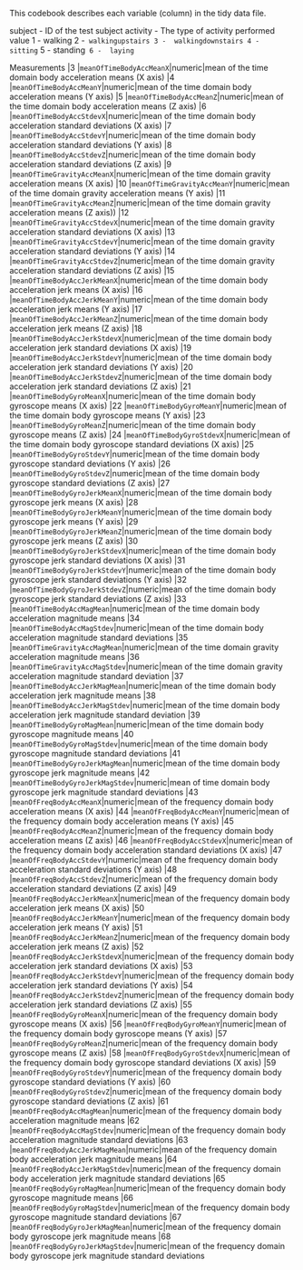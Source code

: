 This codebook describes each variable (column) in the tidy data file. 

subject - ID of the test subject
activity - The type of activity performed
        value 1 - walking
        2 -` walkingupstairs
        3 -  walkingdownstairs
        4 -  sitting` 
        5 -  standing`
        6 -  laying`

Measurements
|3          |`meanOfTimeBodyAccMeanX`|numeric|mean of the time domain body acceleration means (X axis)
|4          |`meanOfTimeBodyAccMeanY`|numeric|mean of the time domain body acceleration means (Y axis)
|5          |`meanOfTimeBodyAccMeanZ`|numeric|mean of the time domain body acceleration means (Z axis)
|6          |`meanOfTimeBodyAccStdevX`|numeric|mean of the time domain body acceleration standard deviations (X axis)
|7          |`meanOfTimeBodyAccStdevY`|numeric|mean of the time domain body acceleration standard deviations (Y axis)
|8          |`meanOfTimeBodyAccStdevZ`|numeric|mean of the time domain body acceleration standard deviations (Z axis)
|9          |`meanOfTimeGravityAccMeanX`|numeric|mean of the time domain gravity acceleration means (X axis)
|10         |`meanOfTimeGravityAccMeanY`|numeric|mean of the time domain gravity acceleration means (Y axis)
|11         |`meanOfTimeGravityAccMeanZ`|numeric|mean of the time domain gravity acceleration means (Z axis))
|12         |`meanOfTimeGravityAccStdevX`|numeric|mean of the time domain gravity acceleration standard deviations (X axis)
|13         |`meanOfTimeGravityAccStdevY`|numeric|mean of the time domain gravity acceleration standard deviations (Y axis)
|14         |`meanOfTimeGravityAccStdevZ`|numeric|mean of the time domain gravity acceleration standard deviations (Z axis)
|15         |`meanOfTimeBodyAccJerkMeanX`|numeric|mean of the time domain body acceleration jerk means (X axis)
|16         |`meanOfTimeBodyAccJerkMeanY`|numeric|mean of the time domain body acceleration jerk means (Y axis)
|17         |`meanOfTimeBodyAccJerkMeanZ`|numeric|mean of the time domain body acceleration jerk means (Z axis)
|18         |`meanOfTimeBodyAccJerkStdevX`|numeric|mean of the time domain body acceleration jerk standard deviations (X axis)
|19         |`meanOfTimeBodyAccJerkStdevY`|numeric|mean of the time domain body acceleration jerk standard deviations (Y axis)
|20         |`meanOfTimeBodyAccJerkStdevZ`|numeric|mean of the time domain body acceleration jerk standard deviations (Z axis)
|21         |`meanOfTimeBodyGyroMeanX`|numeric|mean of the time domain body gyroscope means (X axis)
|22         |`meanOfTimeBodyGyroMeanY`|numeric|mean of the time domain body gyroscope means (Y axis)
|23         |`meanOfTimeBodyGyroMeanZ`|numeric|mean of the time domain body gyroscope means (Z axis)
|24         |`meanOfTimeBodyGyroStdevX`|numeric|mean of the time domain body gyroscope standard deviations (X axis)
|25         |`meanOfTimeBodyGyroStdevY`|numeric|mean of the time domain body gyroscope standard deviations (Y axis)
|26         |`meanOfTimeBodyGyroStdevZ`|numeric|mean of the time domain body gyroscope standard deviations (Z axis)
|27         |`meanOfTimeBodyGyroJerkMeanX`|numeric|mean of the time domain body gyroscope jerk means (X axis)
|28         |`meanOfTimeBodyGyroJerkMeanY`|numeric|mean of the time domain body gyroscope jerk means (Y axis)
|29         |`meanOfTimeBodyGyroJerkMeanZ`|numeric|mean of the time domain body gyroscope jerk means (Z axis)
|30         |`meanOfTimeBodyGyroJerkStdevX`|numeric|mean of the time domain body gyroscope jerk standard deviations (X axis)
|31         |`meanOfTimeBodyGyroJerkStdevY`|numeric|mean of the time domain body gyroscope jerk standard deviations (Y axis)
|32         |`meanOfTimeBodyGyroJerkStdevZ`|numeric|mean of the time domain body gyroscope jerk standard deviations (Z axis)
|33         |`meanOfTimeBodyAccMagMean`|numeric|mean of the time domain body acceleration magnitude means
|34         |`meanOfTimeBodyAccMagStdev`|numeric|mean of the time domain body acceleration magnitude standard deviations
|35         |`meanOfTimeGravityAccMagMean`|numeric|mean of the time domain gravity acceleration magnitude means
|36         |`meanOfTimeGravityAccMagStdev`|numeric|mean of the time domain gravity acceleration magnitude standard deviation
|37         |`meanOfTimeBodyAccJerkMagMean`|numeric|mean of the time domain body acceleration jerk magnitude means
|38         |`meanOfTimeBodyAccJerkMagStdev`|numeric|mean of the time domain body acceleration jerk magnitude standard deviation
|39         |`meanOfTimeBodyGyroMagMean`|numeric|mean of the time domain body gyroscope magnitude means
|40         |`meanOfTimeBodyGyroMagStdev`|numeric|mean of the time domain body gyroscope magnitude standard deviations
|41         |`meanOfTimeBodyGyroJerkMagMean`|numeric|mean of the time domain body gyroscope jerk magnitude means
|42         |`meanOfTimeBodyGyroJerkMagStdev`|numeric|mean of time domain body gyroscope jerk magnitude standard deviations
|43         |`meanOfFreqBodyAccMeanX`|numeric|mean of the frequency domain body acceleration means (X axis)
|44         |`meanOfFreqBodyAccMeanY`|numeric|mean of the frequency domain body acceleration means (Y axis)
|45         |`meanOfFreqBodyAccMeanZ`|numeric|mean of the frequency domain body acceleration means (Z axis)
|46         |`meanOfFreqBodyAccStdevX`|numeric|mean of the frequency domain body acceleration standard deviations (X axis)
|47         |`meanOfFreqBodyAccStdevY`|numeric|mean of the frequency domain body acceleration standard deviations (Y axis)
|48         |`meanOfFreqBodyAccStdevZ`|numeric|mean of the frequency domain body acceleration standard deviations (Z axis)
|49         |`meanOfFreqBodyAccJerkMeanX`|numeric|mean of the frequency domain body acceleration jerk means (X axis)
|50         |`meanOfFreqBodyAccJerkMeanY`|numeric|mean of the frequency domain body acceleration jerk means (Y axis)
|51         |`meanOfFreqBodyAccJerkMeanZ`|numeric|mean of the frequency domain body acceleration jerk means (Z axis)
|52         |`meanOfFreqBodyAccJerkStdevX`|numeric|mean of the frequency domain body acceleration jerk standard deviations (X axis)
|53         |`meanOfFreqBodyAccJerkStdevY`|numeric|mean of the frequency domain body acceleration jerk standard deviations (Y axis)
|54         |`meanOfFreqBodyAccJerkStdevZ`|numeric|mean of the frequency domain body acceleration jerk standard deviations (Z axis)
|55         |`meanOfFreqBodyGyroMeanX`|numeric|mean of the frequency domain body gyroscope means (X axis)
|56         |`meanOfFreqBodyGyroMeanY`|numeric|mean of the frequency domain body gyroscope means (Y axis)
|57         |`meanOfFreqBodyGyroMeanZ`|numeric|mean of the frequency domain body gyroscope means (Z axis)
|58         |`meanOfFreqBodyGyroStdevX`|numeric|mean of the frequency domain body gyroscope standard deviations (X axis)
|59         |`meanOfFreqBodyGyroStdevY`|numeric|mean of the frequency domain body gyroscope standard deviations (Y axis)
|60         |`meanOfFreqBodyGyroStdevZ`|numeric|mean of the frequency domain body gyroscope standard deviations (Z axis)
|61         |`meanOfFreqBodyAccMagMean`|numeric|mean of the frequency domain body acceleration magnitude means
|62         |`meanOfFreqBodyAccMagStdev`|numeric|mean of the frequency domain body acceleration magnitude standard deviations
|63         |`meanOfFreqBodyAccJerkMagMean`|numeric|mean of the frequency domain body acceleration jerk magnitude means
|64         |`meanOfFreqBodyAccJerkMagStdev`|numeric|mean of the frequency domain body acceleration jerk magnitude standard deviations
|65         |`meanOfFreqBodyGyroMagMean`|numeric|mean of the frequency domain body gyroscope magnitude means
|66         |`meanOfFreqBodyGyroMagStdev`|numeric|mean of the frequency domain body gyroscope magnitude standard deviations
|67         |`meanOfFreqBodyGyroJerkMagMean`|numeric|mean of the frequency domain body gyroscope jerk magnitude means
|68         |`meanOfFreqBodyGyroJerkMagStdev`|numeric|mean of the frequency domain body gyroscope jerk magnitude standard deviations